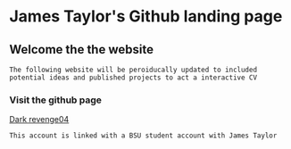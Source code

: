 
# James Taylor's Github landing page

## Welcome the the website
```
The following website will be peroiducally updated to included potential ideas and published projects to act a interactive CV
```
### Visit the github page
  [Dark revenge04](https://github.com/darkrevenge04)

```
This account is linked with a BSU student account with James Taylor
```
